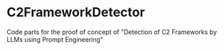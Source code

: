 # C2FrameworkDetector
Code parts for the proof of concept of "Detection of C2 Frameworks by LLMs using Prompt Engineering"
